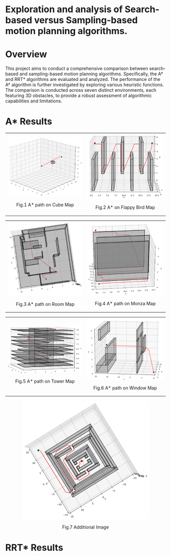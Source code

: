 # Exploration and analysis of Search-based versus Sampling-based motion planning algorithms.

<h1><b> Overview </b></h1>
This project aims to conduct a comprehensive comparison between search-based and sampling-based motion planning algorithms. Specifically, the A* and RRT* algorithms are evaluated and analyzed. The performance of the A* algorithm is further investigated by exploring various heuristic functions. The comparison is conducted across seven distinct environments, each featuring 3D obstacles, to provide a robust assessment of algorithmic capabilities and limitations.


<h1><b> A* Results </b></h1>



<table>
  <tr>
    <td align="center">
      <img src="https://github.com/dhruvtalwar18/motion_planning_algorithms/blob/main/Results/A_star/Cube_e.png" title="A* on Cube Map" style="width: 400px;">
      <br>
      <p align="center">Fig.1 A* path on Cube Map</p>
    </td>
    <td align="center">
      <img src="https://github.com/dhruvtalwar18/motion_planning_algorithms/blob/main/Results/A_star/Flappy_bird_e.png" title="A* on Flappy Bird Map" style="width: 400px;">
      <br>
      <p align="center">Fig.2 A* on Flappy Bird Map</p>
    </td>
  </tr>
</table>
<table>
  <tr>
    <td align="center">
      <img src="https://github.com/dhruvtalwar18/motion_planning_algorithms/blob/main/Results/A_star/Room_e.png" title="A* on Room Map" style="width: 400px;">
      <br>
      <p align="center">Fig.3 A* path on Room Map</p>
    </td>
    <td align="center">
      <img src="https://github.com/dhruvtalwar18/motion_planning_algorithms/blob/main/Results/A_star/Monza_e.png" title="A* on Monza Map" style="width: 400px;">
      <br>
      <p align="center">Fig.4 A* path on Monza Map</p>
    </td>
  </tr>
</table>
<table>
  <tr>
    <td align="center">
      <img src="https://github.com/dhruvtalwar18/motion_planning_algorithms/blob/main/Results/A_star/Tower_e.png" title="A* on Tower Map" style="width: 400px;">
      <br>
      <p align="center">Fig.5 A* path on Tower Map</p>
    </td>
    <td align="center">
      <img src="https://github.com/dhruvtalwar18/motion_planning_algorithms/blob/main/Results/A_star/Window_e.png" title="A* on Window Map" style="width: 400px;">
      <br>
      <p align="center">Fig.6 A* path on Window Map</p>
    </td>
  </tr>
</table>
<p align="center">
    <img src="https://github.com/dhruvtalwar18/motion_planning_algorithms/blob/main/Results/A_star/maze_e.png" title="A* on Maze Map" style="width: 400px;">
  <br>
  <p align="center">Fig.7 Additional Image</p>
</p>

<h1><b> RRT* Results </b></h1>









